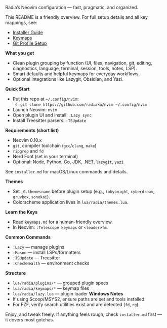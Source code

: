 Radia’s Neovim configuration — fast, pragmatic, and organized.

This README is a friendly overview. For full setup details and all key mappings, see:
- [Installer Guide](installer.md)
- [Keymaps](keymaps.md)
- [Git Profile Setup](.gitconfig.md)

**What you get**
- Clean plugin grouping by function (UI, files, navigation, git, editing, diagnostics, language, terminal, session, tools, notes, LSP).
- Smart defaults and helpful keymaps for everyday workflows.
- Optional integrations like Lazygit, Obsidian, and Yazi.

**Quick Start**
- Put this repo at `~/.config/nvim`:
  - `git clone https://github.com/radiaku/nvim ~/.config/nvim`
- Launch Neovim: `nvim`
- Open plugin UI and install: `:Lazy sync`
- Install Treesitter parsers: `:TSUpdate`

**Requirements (short list)**
- Neovim 0.10.x
- `git`, compiler toolchain (`gcc`/`clang`, `make`)
- `ripgrep` and `fd`
- Nerd Font (set in your terminal)
- Optional: Node, Python, Go, JDK, .NET, `lazygit`, `yazi`

See `installer.md` for macOS/Linux commands and details.

**Themes**
- Set `_G.themesname` before plugin setup (e.g., `tokyonight`, `cyberdream`, `gruvbox`, `sonokai`).
- Colorscheme application lives in `lua/radia/themes.lua`.

**Learn the Keys**
- Read `keymaps.md` for a human-friendly overview.
- In Neovim: `:Telescope keymaps` or `<leader>fm`.

**Common Commands**
- `:Lazy` — manage plugins
- `:Mason` — install LSPs/formatters
- `:TSUpdate` — Treesitter
- `:CheckHealth` — environment checks

**Structure**
- `lua/radia/plugins/*` — grouped plugin specs
- `lua/radia/keymaps/*` — keymap files
- `lua/radia/lazy.lua` — plugin loader
**Windows Notes**
- If using Scoop/MSYS2, ensure paths are set and tools installed.
- For FZF, verify search utilities exist and are detected (`fd`, `rg`).

Enjoy, and tweak freely. If anything feels rough, check `installer.md` first — it covers most gotchas.

